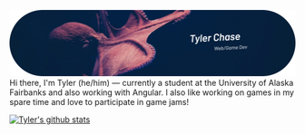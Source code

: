 ![header](https://github.com/tylercchase/tylercchase/blob/master/assets/header.png) 
Hi there, I'm Tyler (he/him) — currently a student at the University of Alaska Fairbanks and also working with Angular. I also like working on games in my spare time and love to participate in game jams!

[![Tyler's github stats](https://github-readme-stats.vercel.app/api?username=tylercchase&theme=calm)](https://github.com/anuraghazra/github-readme-stats)
